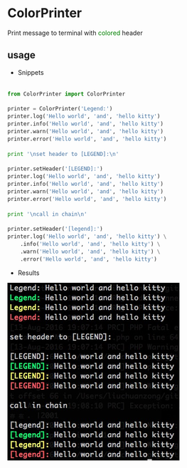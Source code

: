 # ColorPrinter
Print message to terminal with <span style="color:green;">colored</span> header

## usage
- Snippets

```python

from ColorPrinter import ColorPrinter

printer = ColorPrinter('Legend:')
printer.log('Hello world', 'and', 'hello kitty')
printer.info('Hello world', 'and', 'hello kitty')
printer.warn('Hello world', 'and', 'hello kitty')
printer.error('Hello world', 'and', 'hello kitty')

print '\nset header to [LEGEND]:\n'

printer.setHeader('[LEGEND]:')
printer.log('Hello world', 'and', 'hello kitty')
printer.info('Hello world', 'and', 'hello kitty')
printer.warn('Hello world', 'and', 'hello kitty')
printer.error('Hello world', 'and', 'hello kitty')

print '\ncall in chain\n'

printer.setHeader('[legend]:')
printer.log('Hello world', 'and', 'hello kitty') \
    .info('Hello world', 'and', 'hello kitty') \
    .warn('Hello world', 'and', 'hello kitty') \
    .error('Hello world', 'and', 'hello kitty')

```

- Results

![usage](https://github.com/legend80s/statics/blob/master/ColorPrinter-result.png?raw=true)
